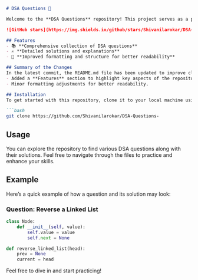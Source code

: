 ```markdown
# DSA Questions 🚀

Welcome to the **DSA Questions** repository! This project serves as a platform for developers and learners to practice and enhance their skills in Data Structures and Algorithms (DSA). This repository is designed to help you improve your understanding of various data structures and algorithms through a collection of questions and solutions.

![GitHub stars](https://img.shields.io/github/stars/Shivanilarokar/DSA-Questions-?style=social) ![Forks](https://img.shields.io/github/forks/Shivanilarokar/DSA-Questions-?style=social)

## Features
- 📚 **Comprehensive collection of DSA questions**
- ✍️ **Detailed solutions and explanations**
- 📝 **Improved formatting and structure for better readability**

## Summary of the Changes
In the latest commit, the README.md file has been updated to improve clarity and structure. The following changes were made:
- Added a **Features** section to highlight key aspects of the repository.
- Minor formatting adjustments for better readability.

## Installation
To get started with this repository, clone it to your local machine using:

```bash
git clone https://github.com/Shivanilarokar/DSA-Questions-
```

## Usage
You can explore the repository to find various DSA questions along with their solutions. Feel free to navigate through the files to practice and enhance your skills.

## Example
Here’s a quick example of how a question and its solution may look:

### Question: Reverse a Linked List

```python
class Node:
    def __init__(self, value):
        self.value = value
        self.next = None

def reverse_linked_list(head):
    prev = None
    current = head
```

Feel free to dive in and start practicing!
```